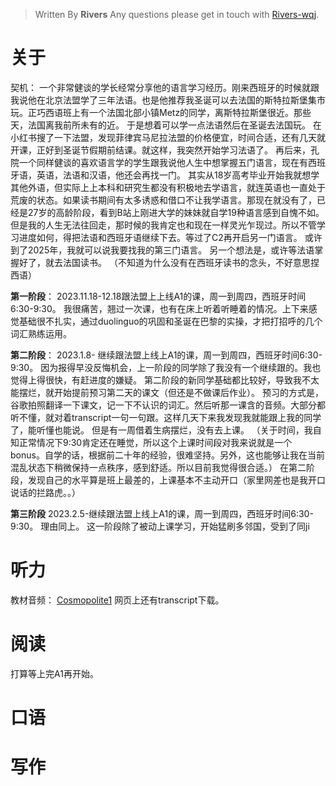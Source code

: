 > Written By **Rivers**
> Any questions please get in touch with  [Rivers-wqj](https://rivers-wqj.github.io/).
# 关于
契机：
一个非常健谈的学长经常分享他的语言学习经历。刚来西班牙的时候就跟我说他在北京法盟学了三年法语。也是他推荐我圣诞可以去法国的斯特拉斯堡集市玩。正巧西语班上有一个法国北部小镇Metz的同学，离斯特拉斯堡很近。那些天，法国离我前所未有的近。
于是想着可以学一点法语然后在圣诞去法国玩。
在小红书搜了一下法盟，发现菲律宾马尼拉法盟的价格便宜，时间合适，还有几天就开课，正好到圣诞节假期前结课。就这样，我突然开始学习法语了。
再后来，孔院一个同样健谈的喜欢语言学的学生跟我说他人生中想掌握五门语言，现在有西班牙语，英语，法语和汉语，他还会再找一门。
其实从18岁高考毕业开始我就想学其他外语，但实际上上本科和研究生都没有积极地去学语言，就连英语也一直处于荒废的状态。如果读书期间有太多诱惑和借口不让我学语言。那现在就没有了，已经是27岁的高龄阶段，看到B站上刚进大学的妹妹就自学19种语言感到自愧不如。
但是我的人生无法往回走，那时候的我肯定也和现在一样灵光乍现过。所以不管学习进度如何，得把法语和西班牙语继续下去。等过了C2再开启另一门语言。
或许到了2025年，我就可以说我要找我的第三门语言。
另一个想法是，或许等法语掌握好了，就去法国读书。
（不知道为什么没有在西班牙读书的念头，不好意思捏西语）

**第一阶段**：
2023.11.18-12.18跟法盟上上线A1的课，周一到周四，西班牙时间6:30-9:30。
我很痛苦，翘过一次课，也有在床上听着听睡着的情况。上下来感觉基础很不扎实，通过duolinguo的巩固和圣诞在巴黎的实操，才把打招呼的几个词汇熟练运用。

**第二阶段**：
2023.1.8- 继续跟法盟上线上A1的课，周一到周四，西班牙时间6:30-9:30。
因为报得早没反悔机会，上一阶段的同学除了我没有一个继续跟的。我也觉得上得很快，有赶进度的嫌疑。
第二阶段的新同学基础都比较好，导致我不太能摆烂，就开始提前预习第二天的课文（但还是不做课后作业）。
预习的方式是，谷歌拍照翻译一下课文，记一下不认识的词汇。然后听那一课含的音频。大部分都听不懂，就对着transcript一句一句跟。这样几天下来我发现我就能跟上我的同学了，能听懂也能说。
但是有一周借着生病摆烂，没有去上课。
（关于时间，我自知正常情况下9:30肯定还在睡觉，所以这个上课时间段对我来说就是一个bonus。自学的话，根据前二十年的经验，很难坚持。另外，这也能够让我在当前混乱状态下稍微保持一点秩序，感到舒适。所以目前我觉得很合适。）
在第二阶段，发现自己的水平算是班上最差的，上课基本不主动开口（家里网差也是我开口说话的拦路虎。。）

**第三阶段**
2023.2.5-继续跟法盟上线上A1的课，周一到周四，西班牙时间6:30-9:30。
理由同上。
这一阶段除了被动上课学习，开始猛刷多邻国，受到了同ji


# 听力
教材音频： [Cosmopolite1](https://cosmopolite.hachettefle.fr/cosmopolite-1_livre-de-l-eleve_fr.html)
网页上还有transcript下载。

# 阅读
打算等上完A1再开始。

# 口语

# 写作


<!--stackedit_data:
eyJoaXN0b3J5IjpbLTIwMDIxODMwNjQsLTE5OTI0OTQ4MSwtMT
IyNjkwMzA5NSwtMTgwNTQ4ODU3NF19
-->